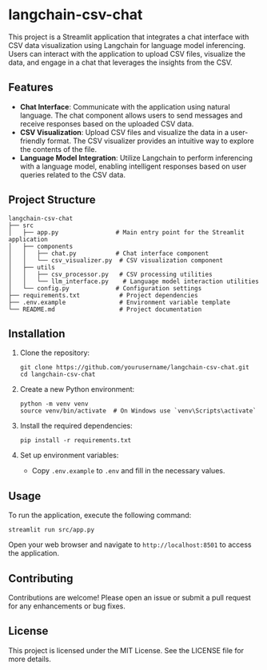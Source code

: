 # langchain-csv-chat

This project is a Streamlit application that integrates a chat interface with CSV data visualization using Langchain for language model inferencing. Users can interact with the application to upload CSV files, visualize the data, and engage in a chat that leverages the insights from the CSV.

## Features

- **Chat Interface**: Communicate with the application using natural language. The chat component allows users to send messages and receive responses based on the uploaded CSV data.
- **CSV Visualization**: Upload CSV files and visualize the data in a user-friendly format. The CSV visualizer provides an intuitive way to explore the contents of the file.
- **Language Model Integration**: Utilize Langchain to perform inferencing with a language model, enabling intelligent responses based on user queries related to the CSV data.

## Project Structure

```
langchain-csv-chat
├── src
│   ├── app.py                # Main entry point for the Streamlit application
│   ├── components
│   │   ├── chat.py           # Chat interface component
│   │   └── csv_visualizer.py  # CSV visualization component
│   ├── utils
│   │   ├── csv_processor.py   # CSV processing utilities
│   │   └── llm_interface.py    # Language model interaction utilities
│   └── config.py             # Configuration settings
├── requirements.txt           # Project dependencies
├── .env.example               # Environment variable template
└── README.md                  # Project documentation
```

## Installation

1. Clone the repository:
   ```
   git clone https://github.com/yourusername/langchain-csv-chat.git
   cd langchain-csv-chat
   ```

2. Create a new Python environment:
   ```
   python -m venv venv
   source venv/bin/activate  # On Windows use `venv\Scripts\activate`
   ```

3. Install the required dependencies:
   ```
   pip install -r requirements.txt
   ```

4. Set up environment variables:
   - Copy `.env.example` to `.env` and fill in the necessary values.

## Usage

To run the application, execute the following command:
```
streamlit run src/app.py
```

Open your web browser and navigate to `http://localhost:8501` to access the application.

## Contributing

Contributions are welcome! Please open an issue or submit a pull request for any enhancements or bug fixes.

## License

This project is licensed under the MIT License. See the LICENSE file for more details.